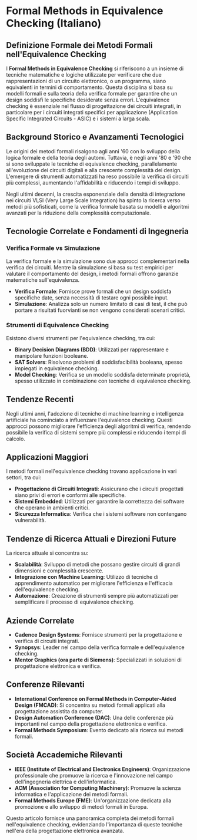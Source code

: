 # Formal Methods in Equivalence Checking (Italiano)

## Definizione Formale dei Metodi Formali nell'Equivalence Checking

I **Formal Methods in Equivalence Checking** si riferiscono a un insieme di tecniche matematiche e logiche utilizzate per verificare che due rappresentazioni di un circuito elettronico, o un programma, siano equivalenti in termini di comportamento. Questa disciplina si basa su modelli formali e sulla teoria della verifica formale per garantire che un design soddisfi le specifiche desiderate senza errori. L'equivalence checking è essenziale nel flusso di progettazione dei circuiti integrati, in particolare per i circuiti integrati specifici per applicazione (Application Specific Integrated Circuits - ASIC) e i sistemi a larga scala.

## Background Storico e Avanzamenti Tecnologici

Le origini dei metodi formali risalgono agli anni '60 con lo sviluppo della logica formale e della teoria degli automi. Tuttavia, è negli anni '80 e '90 che si sono sviluppate le tecniche di equivalence checking, parallelamente all'evoluzione dei circuiti digitali e alla crescente complessità dei design. L'emergere di strumenti automatizzati ha reso possibile la verifica di circuiti più complessi, aumentando l'affidabilità e riducendo i tempi di sviluppo.

Negli ultimi decenni, la crescita esponenziale della densità di integrazione nei circuiti VLSI (Very Large Scale Integration) ha spinto la ricerca verso metodi più sofisticati, come la verifica formale basata su modelli e algoritmi avanzati per la riduzione della complessità computazionale.

## Tecnologie Correlate e Fondamenti di Ingegneria

### Verifica Formale vs Simulazione

La verifica formale e la simulazione sono due approcci complementari nella verifica dei circuiti. Mentre la simulazione si basa su test empirici per valutare il comportamento del design, i metodi formali offrono garanzie matematiche sull'equivalenza. 

- **Verifica Formale**: Fornisce prove formali che un design soddisfa specifiche date, senza necessità di testare ogni possibile input.
- **Simulazione**: Analizza solo un numero limitato di casi di test, il che può portare a risultati fuorvianti se non vengono considerati scenari critici.

### Strumenti di Equivalence Checking

Esistono diversi strumenti per l'equivalence checking, tra cui:
- **Binary Decision Diagrams (BDD)**: Utilizzati per rappresentare e manipolare funzioni booleane.
- **SAT Solvers**: Risolvono problemi di soddisfacibilità booleana, spesso impiegati in equivalence checking.
- **Model Checking**: Verifica se un modello soddisfa determinate proprietà, spesso utilizzato in combinazione con tecniche di equivalence checking.

## Tendenze Recenti

Negli ultimi anni, l'adozione di tecniche di machine learning e intelligenza artificiale ha cominciato a influenzare l'equivalence checking. Questi approcci possono migliorare l'efficienza degli algoritmi di verifica, rendendo possibile la verifica di sistemi sempre più complessi e riducendo i tempi di calcolo.

## Applicazioni Maggiori

I metodi formali nell'equivalence checking trovano applicazione in vari settori, tra cui:
- **Progettazione di Circuiti Integrati**: Assicurano che i circuiti progettati siano privi di errori e conformi alle specifiche.
- **Sistemi Embedded**: Utilizzati per garantire la correttezza dei software che operano in ambienti critici.
- **Sicurezza Informatica**: Verifica che i sistemi software non contengano vulnerabilità.

## Tendenze di Ricerca Attuali e Direzioni Future

La ricerca attuale si concentra su:
- **Scalabilità**: Sviluppo di metodi che possano gestire circuiti di grandi dimensioni e complessità crescente.
- **Integrazione con Machine Learning**: Utilizzo di tecniche di apprendimento automatico per migliorare l'efficienza e l'efficacia dell'equivalence checking.
- **Automazione**: Creazione di strumenti sempre più automatizzati per semplificare il processo di equivalence checking.

## Aziende Correlate

- **Cadence Design Systems**: Fornisce strumenti per la progettazione e verifica di circuiti integrati.
- **Synopsys**: Leader nel campo della verifica formale e dell'equivalence checking.
- **Mentor Graphics (ora parte di Siemens)**: Specializzati in soluzioni di progettazione elettronica e verifica.

## Conferenze Rilevanti

- **International Conference on Formal Methods in Computer-Aided Design (FMCAD)**: Si concentra su metodi formali applicati alla progettazione assistita da computer.
- **Design Automation Conference (DAC)**: Una delle conferenze più importanti nel campo della progettazione elettronica e verifica.
- **Formal Methods Symposium**: Evento dedicato alla ricerca sui metodi formali.

## Società Accademiche Rilevanti

- **IEEE (Institute of Electrical and Electronics Engineers)**: Organizzazione professionale che promuove la ricerca e l'innovazione nel campo dell'ingegneria elettrica e dell'informatica.
- **ACM (Association for Computing Machinery)**: Promuove la scienza informatica e l'applicazione dei metodi formali.
- **Formal Methods Europe (FME)**: Un'organizzazione dedicata alla promozione e allo sviluppo di metodi formali in Europa.

Questo articolo fornisce una panoramica completa dei metodi formali nell'equivalence checking, evidenziando l'importanza di queste tecniche nell'era della progettazione elettronica avanzata.